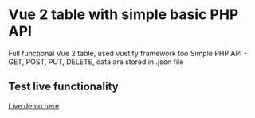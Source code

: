 # Vue 2 table with simple basic PHP API

Full functional Vue 2 table, used vuetify framework too
Simple PHP API - GET, POST, PUT, DELETE, data are stored in .json file


## Test live functionality

[Live demo here](https://vueapitable.herokuapp.com/index.html)
